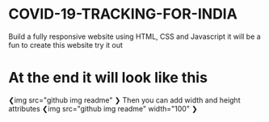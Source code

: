 # COVID-19-TRACKING-FOR-INDIA
Build a fully responsive website  using HTML, CSS and Javascript
it will be a fun to create this website try it out

# At  the end it will look like this

❮img src="github img readme" ❯
Then you can add width and height attributes
❮img src="github img readme" width="100" ❯
